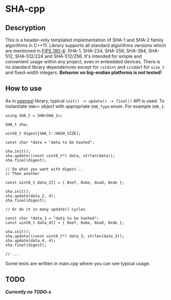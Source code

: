 # SHA-cpp

## Descryption

This is a header-only templated implementation of SHA-1 and SHA-2 family algorithms in C++11.
Library supports all standard algorithms versions which are mentioned in [FIPS 180-4][1]: 
SHA-1, SHA-224, SHA-256, SHA-384, SHA-512, SHA-512/224 and SHA-512/256. It's intended for simple
and convenient usage within any project, even in embedded devices. There is no standard library 
dependencies except for `cstdint` and `cstddef` for `size_t` and fixed-width integers. **Behavior on
big-endian platforms is not tested!**

## How to use

As in [openssl][2] library, typical `init() -> update() -> final()` API is used. To instantiate
`SHA<>` object with appropriate `SHA_Type` enum. For example `SHA_1`: 

```сpp
using SHA_t = SHA<SHA_1>;

SHA_t sha;

uint8_t digest[SHA_t::HASH_SIZE];

const char *data = "data to be hashed";

sha.init();
sha.update((const uint8_t*) data, strlen(data));
sha.final(digest);

// Do what you want with digest...
// Then another

const uint8_t data_2[] = { 0xef, 0xbe, 0xad, 0xde };

sha.init();
sha.update(data_2, 4);
sha.final(digest);

// Or do it in many update() cycles

const char *data_3 = "data to be hashed";
const uint8_t data_4[] = { 0xef, 0xbe, 0xad, 0xde };

sha.init();
sha.update((const uint8_t*) data_3, strlen(data_3));
sha.update(data_4, 4);
sha.final(digest);

// ...

```

Some tests are written in main.cpp where you can see typical usage.

## TODO

**_Currently no TODO-s_**

[1]: https://nvlpubs.nist.gov/nistpubs/FIPS/NIST.FIPS.180-4.pdf
[2]: https://github.com/openssl/openssl